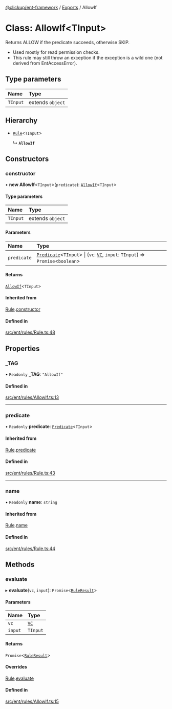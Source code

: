 [@clickup/ent-framework](../README.md) / [Exports](../modules.md) / AllowIf

# Class: AllowIf\<TInput\>

Returns ALLOW if the predicate succeeds, otherwise SKIP.
- Used mostly for read permission checks.
- This rule may still throw an exception if the exception is a wild one (not
  derived from EntAccessError).

## Type parameters

| Name | Type |
| :------ | :------ |
| `TInput` | extends `object` |

## Hierarchy

- [`Rule`](Rule.md)\<`TInput`\>

  ↳ **`AllowIf`**

## Constructors

### constructor

• **new AllowIf**\<`TInput`\>(`predicate`): [`AllowIf`](AllowIf.md)\<`TInput`\>

#### Type parameters

| Name | Type |
| :------ | :------ |
| `TInput` | extends `object` |

#### Parameters

| Name | Type |
| :------ | :------ |
| `predicate` | [`Predicate`](../interfaces/Predicate.md)\<`TInput`\> \| (`vc`: [`VC`](VC.md), `input`: `TInput`) => `Promise`\<`boolean`\> |

#### Returns

[`AllowIf`](AllowIf.md)\<`TInput`\>

#### Inherited from

[Rule](Rule.md).[constructor](Rule.md#constructor)

#### Defined in

[src/ent/rules/Rule.ts:48](https://github.com/clickup/ent-framework/blob/master/src/ent/rules/Rule.ts#L48)

## Properties

### \_TAG

• `Readonly` **\_TAG**: ``"AllowIf"``

#### Defined in

[src/ent/rules/AllowIf.ts:13](https://github.com/clickup/ent-framework/blob/master/src/ent/rules/AllowIf.ts#L13)

___

### predicate

• `Readonly` **predicate**: [`Predicate`](../interfaces/Predicate.md)\<`TInput`\>

#### Inherited from

[Rule](Rule.md).[predicate](Rule.md#predicate)

#### Defined in

[src/ent/rules/Rule.ts:43](https://github.com/clickup/ent-framework/blob/master/src/ent/rules/Rule.ts#L43)

___

### name

• `Readonly` **name**: `string`

#### Inherited from

[Rule](Rule.md).[name](Rule.md#name)

#### Defined in

[src/ent/rules/Rule.ts:44](https://github.com/clickup/ent-framework/blob/master/src/ent/rules/Rule.ts#L44)

## Methods

### evaluate

▸ **evaluate**(`vc`, `input`): `Promise`\<[`RuleResult`](../interfaces/RuleResult.md)\>

#### Parameters

| Name | Type |
| :------ | :------ |
| `vc` | [`VC`](VC.md) |
| `input` | `TInput` |

#### Returns

`Promise`\<[`RuleResult`](../interfaces/RuleResult.md)\>

#### Overrides

[Rule](Rule.md).[evaluate](Rule.md#evaluate)

#### Defined in

[src/ent/rules/AllowIf.ts:15](https://github.com/clickup/ent-framework/blob/master/src/ent/rules/AllowIf.ts#L15)

